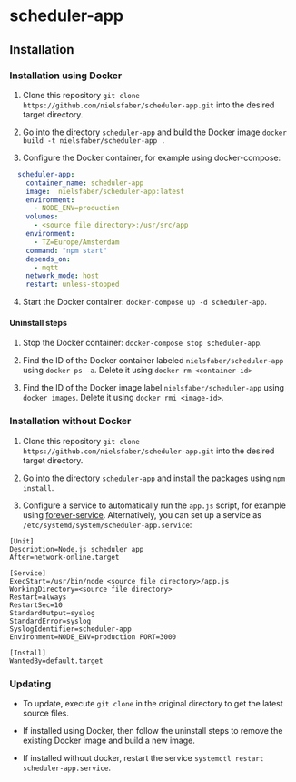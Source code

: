 # scheduler-app

## Installation

### Installation using Docker

1. Clone this repository `git clone https://github.com/nielsfaber/scheduler-app.git` into the desired target directory.
 
2. Go into the directory `scheduler-app` and build the Docker image `docker build -t nielsfaber/scheduler-app .` 

3. Configure the Docker container, for example using docker-compose:
```yaml
  scheduler-app:
    container_name: scheduler-app
    image:  nielsfaber/scheduler-app:latest
    environment:
      - NODE_ENV=production
    volumes:
      - <source file directory>:/usr/src/app
    environment:
      - TZ=Europe/Amsterdam
    command: "npm start"
    depends_on:
      - mqtt
    network_mode: host
    restart: unless-stopped
```
4. Start the Docker container: `docker-compose up -d scheduler-app`.

#### Uninstall steps

1. Stop the Docker container: `docker-compose stop scheduler-app`.

2. Find the ID of the Docker container labeled `nielsfaber/scheduler-app` using `docker ps -a`. Delete it using `docker rm <container-id>`

3. Find the ID of the Docker image label `nielsfaber/scheduler-app` using `docker images`. Delete it using `docker rmi <image-id>`.

### Installation without Docker

1. Clone this repository `git clone https://github.com/nielsfaber/scheduler-app.git` into the desired target directory.
 
2. Go into the directory `scheduler-app` and install the packages using `npm install`.

3. Configure a service to automatically run the `app.js` script, for example using [forever-service](https://www.npmjs.com/package/forever-service). Alternatively, you can set up a service as `/etc/systemd/system/scheduler-app.service`:
```
[Unit]
Description=Node.js scheduler app
After=network-online.target

[Service]
ExecStart=/usr/bin/node <source file directory>/app.js
WorkingDirectory=<source file directory>
Restart=always
RestartSec=10
StandardOutput=syslog
StandardError=syslog
SyslogIdentifier=scheduler-app
Environment=NODE_ENV=production PORT=3000

[Install]
WantedBy=default.target
```
### Updating

* To update, execute `git clone` in the original directory to get the latest source files.

* If installed using Docker, then follow the uninstall steps to remove the existing Docker image and build a new image.

* If installed without docker, restart the service `systemctl restart scheduler-app.service`.
